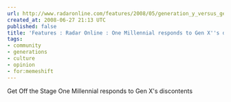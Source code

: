 ```yaml
---
url: http://www.radaronline.com/features/2008/05/generation_y_versus_generation_x_winona_ryder_of_montreal_ap.php
created_at: 2008-06-27 21:13 UTC
published: false
title: 'Features : Radar Online : One Millennial responds to Gen X''s discontents'
tags:
- community
- generations
- culture
- opinion
- for:memeshift
---
```


Get Off the Stage
One Millennial responds to Gen X's discontents
